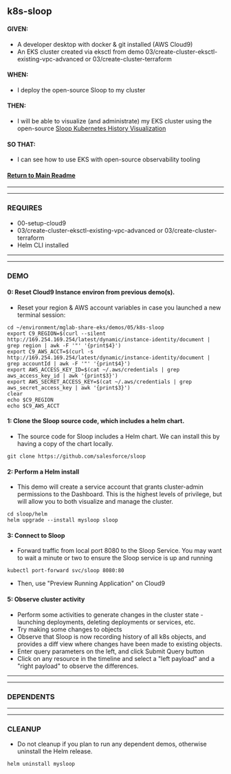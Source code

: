 ## k8s-sloop

#### GIVEN:
  - A developer desktop with docker & git installed (AWS Cloud9)
  - An EKS cluster created via eksctl from demo 03/create-cluster-eksctl-existing-vpc-advanced or 03/create-cluster-terraform

#### WHEN:
  - I deploy the open-source Sloop to my cluster 

#### THEN:
  - I will be able to visualize (and administrate) my EKS cluster using the open-source [Sloop Kubernetes History Visualization](https://github.com/salesforce/sloop)

#### SO THAT:
  - I can see how to use EKS with open-source observability tooling

#### [Return to Main Readme](https://github.com/virtmerlin/mglab-share-eks#demos)

---------------------------------------------------------------
---------------------------------------------------------------
### REQUIRES
- 00-setup-cloud9
- 03/create-cluster-eksctl-existing-vpc-advanced or 03/create-cluster-terraform
- Helm CLI installed

---------------------------------------------------------------
---------------------------------------------------------------
### DEMO

#### 0: Reset Cloud9 Instance environ from previous demo(s).
- Reset your region & AWS account variables in case you launched a new terminal session:
```
cd ~/environment/mglab-share-eks/demos/05/k8s-sloop
export C9_REGION=$(curl --silent http://169.254.169.254/latest/dynamic/instance-identity/document |  grep region | awk -F '"' '{print$4}')
export C9_AWS_ACCT=$(curl -s http://169.254.169.254/latest/dynamic/instance-identity/document | grep accountId | awk -F '"' '{print$4}')
export AWS_ACCESS_KEY_ID=$(cat ~/.aws/credentials | grep aws_access_key_id | awk '{print$3}')
export AWS_SECRET_ACCESS_KEY=$(cat ~/.aws/credentials | grep aws_secret_access_key | awk '{print$3}')
clear
echo $C9_REGION
echo $C9_AWS_ACCT
```

#### 1: Clone the Sloop source code, which includes a helm chart.
- The source code for Sloop includes a Helm chart. We can install this by having a copy of the chart locally.
```
git clone https://github.com/salesforce/sloop
```

#### 2: Perform a Helm install
- This demo will create a service account that grants cluster-admin permissions to the Dashboard.  This is the highest levels of privilege, but will allow you to both visualize and manage the cluster.
```
cd sloop/helm
helm upgrade --install mysloop sloop
```

#### 3: Connect to Sloop
- Forward traffic from local port 8080 to the Sloop Service.  You may want to wait a minute or two to ensure the Sloop service is up and running
```
kubectl port-forward svc/sloop 8080:80
```
- Then, use "Preview Running Application" on Cloud9



#### 5: Observe cluster activity
- Perform some activities to generate changes in the cluster state - launching deployments, deleting deployments or services, etc.
- Try making some changes to objects
- Observe that Sloop is now recording history of all k8s objects, and provides a diff view where changes have been made to existing objects.
- Enter query parameters on the left, and click Submit Query button
- Click on any resource in the timeline and select a "left payload" and a "right payload" to observe the differences.


---------------------------------------------------------------
---------------------------------------------------------------
### DEPENDENTS

---------------------------------------------------------------
---------------------------------------------------------------
### CLEANUP
- Do not cleanup if you plan to run any dependent demos, otherwise uninstall the Helm release.
```
helm uninstall mysloop
```
